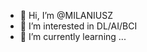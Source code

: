 - 👋 Hi, I’m @MILANIUSZ
- 👀 I’m interested in DL/AI/BCI
- 🌱 I’m currently learning ...


<!---
MILANIUSZ/MILANIUSZ is a ✨ special ✨ repository because its `README.md` (this file) appears on your GitHub profile.
You can click the Preview link to take a look at your changes.
--->
